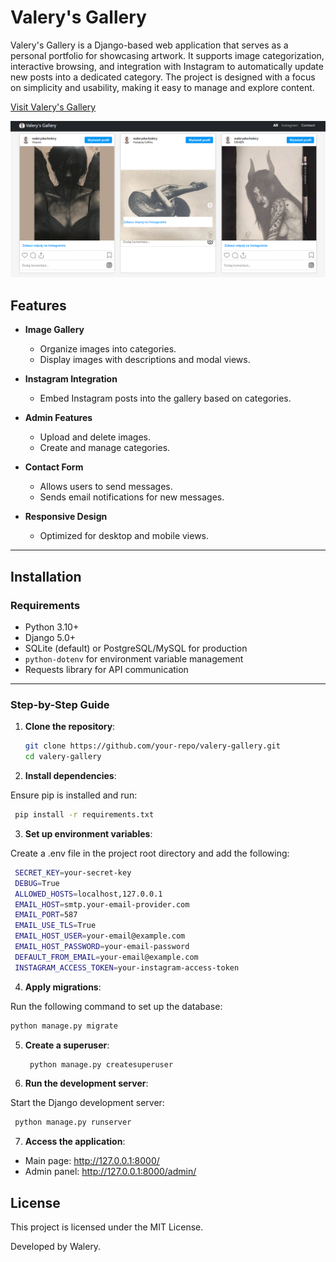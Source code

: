 # Valery's Gallery

Valery's Gallery is a Django-based web application that serves as a personal portfolio for showcasing artwork. It supports image categorization, interactive browsing, and integration with Instagram to automatically update new posts into a dedicated category. The project is designed with a focus on simplicity and usability, making it easy to manage and explore content.

[Visit Valery's Gallery](https://walery.pythonanywhere.com/)

![Project Demo](gallery/ss.png)

## Features

- **Image Gallery**
  - Organize images into categories.
  - Display images with descriptions and modal views.
  
- **Instagram Integration**
  - Embed Instagram posts into the gallery based on categories.

- **Admin Features**
  - Upload and delete images.
  - Create and manage categories.

- **Contact Form**
  - Allows users to send messages.
  - Sends email notifications for new messages.

- **Responsive Design**
  - Optimized for desktop and mobile views.

---

## Installation

### Requirements

- Python 3.10+
- Django 5.0+
- SQLite (default) or PostgreSQL/MySQL for production
- `python-dotenv` for environment variable management
- Requests library for API communication

---

### Step-by-Step Guide

1. **Clone the repository**:

   ```bash
   git clone https://github.com/your-repo/valery-gallery.git
   cd valery-gallery
   ```
2. **Install dependencies**:

Ensure pip is installed and run:

   ```bash
    pip install -r requirements.txt
   ```

3. **Set up environment variables**:

Create a .env file in the project root directory and add the following:

   ```bash
    SECRET_KEY=your-secret-key
    DEBUG=True
    ALLOWED_HOSTS=localhost,127.0.0.1
    EMAIL_HOST=smtp.your-email-provider.com
    EMAIL_PORT=587
    EMAIL_USE_TLS=True
    EMAIL_HOST_USER=your-email@example.com
    EMAIL_HOST_PASSWORD=your-email-password
    DEFAULT_FROM_EMAIL=your-email@example.com
    INSTAGRAM_ACCESS_TOKEN=your-instagram-access-token
   ```

4. **Apply migrations**:

Run the following command to set up the database:

   ```bash
  python manage.py migrate
   ```

5. **Create a superuser**:

   ```bash
    python manage.py createsuperuser
   ```

6. **Run the development server**:

Start the Django development server:

   ```bash
    python manage.py runserver
   ```

7. **Access the application**:

- Main page: http://127.0.0.1:8000/
- Admin panel: http://127.0.0.1:8000/admin/

## License

This project is licensed under the MIT License.

Developed by Walery.